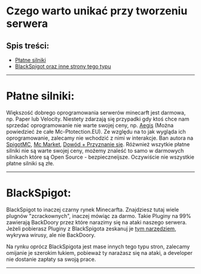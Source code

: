 # Czego warto unikać przy tworzeniu serwera

## Spis treści:
- [Płatne silniki](https://github.com/vBagieta/Minecraft/blob/main/Poradniki/warto-unikac.md#p%C5%82atne-silniki)
- [BlackSpigot oraz inne strony tego typu](https://github.com/vBagieta/Minecraft/blob/main/Poradniki/warto-unikac.md#BlackSpigot)

---

# Płatne silniki:
Większość dobrego oprogramowania serwerów minecarft jest darmowa, np. Paper lub Velocity. Niestety zdarzają się przypadki gdy ktoś chce nam sprzedać oprogramowanie nie warte swojej ceny, np. [Aegis](https://mc-protection.eu/products) (Można powiedzieć że całe Mc-Ptotection.EU). Ze względu na to jak wygląda ich oprogramowanie, zalecamy nie wchodzić z nimi w interakcje. Ban autora na [SpigotMC](https://www.spigotmc.org/members/yooniks.539905/), [Mc Market](https://www.mc-market.org/members/126711/), [Dowód + Przyznanie się](https://www.mc-market.org/threads/572340/). Różwnież wszytkie płatne silniki nie są warte swojej ceny, możemy znaleść to samo w darmowych silnikach które są Open Source - bezpieczneijsze. Oczywiście nie wszystkie płatne silniki są złe. 

---

# BlackSpigot:
BlackSpigot to inaczej czarny rynek Minecarfta. Znajdziesz tutaj wiele plugnów "zcrackownych", inaczej mówiąc za darmo. Takie Pluginy na 99% zawierają BackDoory przez które narazimy się na ataki naszego serwera. Jeżeli pobierasz Pluginy z BlackSpigota zeskanuj je [tym narzędziem](https://www.virustotal.com/gui/home/upload), wykrywa wirusy, ale nie BackDoory.

Na rynku oprócz BlackSpigota jest mase innych tego typu stron, zalecamy omijanie je szerokim łukiem, pobieważ ty narażasz się na ataki, a developer nie dostanie zapłaty sa swoją prace.

---
